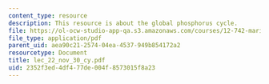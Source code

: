```yaml
---
content_type: resource
description: This resource is about the global phosphorus cycle.
file: https://ol-ocw-studio-app-qa.s3.amazonaws.com/courses/12-742-marine-chemistry-fall-2006/2352f3ed4df477de004f8573015f8a23_lec_22_nov_30_cy.pdf
file_type: application/pdf
parent_uid: aea90c21-2574-04ea-4537-949b854172a2
resourcetype: Document
title: lec_22_nov_30_cy.pdf
uid: 2352f3ed-4df4-77de-004f-8573015f8a23
---
```

